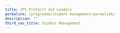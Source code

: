 ```yaml
---
title: JPS Prefects and Leaders
permalink: /programme/student-management/permalink/
description: ""
third_nav_title: Student Management
---
```

